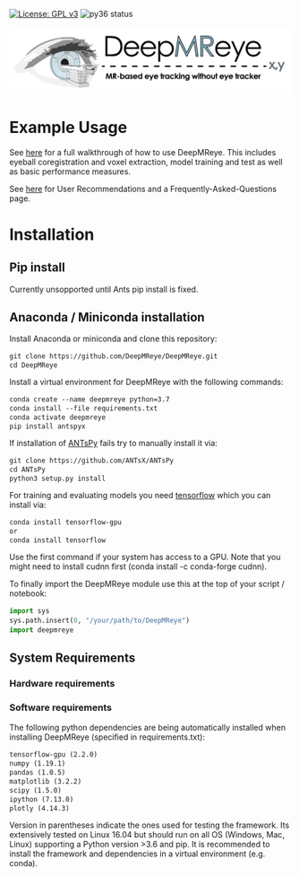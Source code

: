 [![License: GPL v3](https://img.shields.io/badge/License-GPL%20v3-blue.svg)](http://www.gnu.org/licenses/gpl-3.0)
![py36 status](https://img.shields.io/badge/python3.6-supported-green.svg)
<!-- ![Build Status](https://github.com/DeepMReye/DeepMReye/workflows/build/badge.svg) -->

![Logo](media/deepmreye_logo.png)

# Example Usage
See [here](./notebooks/deepmreye_example_usage.ipynb) for a full walkthrough of how to use DeepMReye. This includes eyeball coregistration and voxel extraction, model training and test as well as basic performance measures. 

See [here](https://deepmreye.slite.com/p/channel/MUgmvViEbaATSrqt3susLZ) for User Recommendations and a Frequently-Asked-Questions page.

# Installation
## Pip install
Currently unsopported until Ants pip install is fixed.

## Anaconda / Miniconda installation

Install Anaconda or miniconda and clone this repository:
```
git clone https://github.com/DeepMReye/DeepMReye.git
cd DeepMReye
```

Install a virtual environment for DeepMReye with the following commands:
```
conda create --name deepmreye python=3.7
conda install --file requirements.txt
conda activate deepmreye
pip install antspyx
```
If installation of [ANTsPy](https://github.com/ANTsX/ANTsPy) fails try to manually install it via:
```
git clone https://github.com/ANTsX/ANTsPy
cd ANTsPy
python3 setup.py install
```
For training and evaluating models you need [tensorflow](https://www.tensorflow.org/install/) which you can install via:
```
conda install tensorflow-gpu
or
conda install tensorflow
```
Use the first command if your system has access to a GPU. Note that you might need to install cudnn first (conda install -c conda-forge cudnn).

To finally import the DeepMReye module use this at the top of your script / notebook:
```python
import sys
sys.path.insert(0, "/your/path/to/DeepMReye")
import deepmreye
```

## System Requirements

### Hardware requirements

### Software requirements
The following python dependencies are being automatically installed when installing DeepMReye (specified in requirements.txt):
```
tensorflow-gpu (2.2.0)
numpy (1.19.1)
pandas (1.0.5)
matplotlib (3.2.2)
scipy (1.5.0)
ipython (7.13.0)
plotly (4.14.3)
```
Version in parentheses indicate the ones used for testing the framework. Its extensively tested on Linux 16.04 but should run on all OS (Windows, Mac, Linux) supporting a Python version >3.6 and pip. It is recommended to install the framework and dependencies in a virtual environment (e.g. conda). 